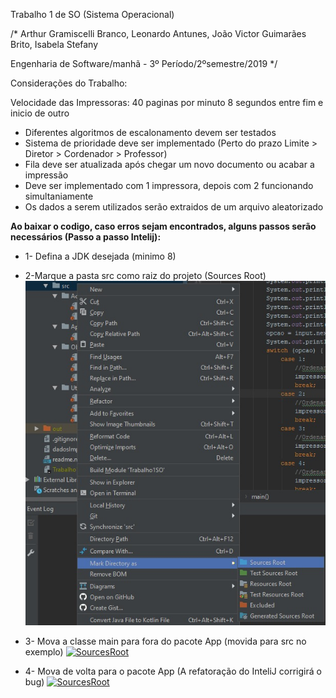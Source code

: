 Trabalho 1 de SO (Sistema Operacional)

/* Arthur Gramiscelli Branco, Leonardo Antunes, João Victor Guimarães Brito, Isabela Stefany

Engenharia de Software/manhã - 3º Período/2ºsemestre/2019 */

Considerações do Trabalho:

Velocidade das Impressoras:
    40 paginas por minuto
    8 segundos entre fim e inicio de outro

* Diferentes algoritmos de escalonamento devem ser testados
* Sistema de prioridade deve ser implementado (Perto do prazo Limite > Diretor > Cordenador > Professor)
* Fila deve ser atualizada após chegar um novo documento ou acabar a impressão
* Deve ser implementado com 1 impressora, depois com 2 funcionando simultaniamente
* Os dados a serem utilizados serão extraidos de um arquivo aleatorizado

**Ao baixar o codigo, caso erros sejam encontrados, alguns passos serão necessários (Passo a passo Intelij):**

* 1- Defina a JDK desejada (minimo 8)

* 2-Marque a pasta src como raiz do projeto (Sources Root)
[![SourcesRoot](https://github.com/reconectar/Trabalho1SO/blob/master/imgs/1.jpeg "SourcesRoot")](Github "SourcesRoot")

* 3- Mova a classe main para fora do pacote App (movida para src no exemplo)
[![SourcesRoot](https://github.com/reconectar/Trabalho1SO/tree/master/imgs/2.jpeg "Move1")](Github "SourcesRoot")

* 4- Mova de volta para o pacote App (A refatoração do InteliJ corrigirá o bug)
[![SourcesRoot](https://github.com/reconectar/Trabalho1SO/tree/master/imgs/3.jpeg "Move2")](Github "SourcesRoot")

